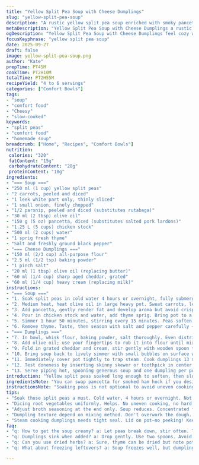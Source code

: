 ```yaml
---
title: "Yellow Split Pea Soup with Cheese Dumplings"
slug: "yellow-split-pea-soup"
description: "A rustic yellow split pea soup enriched with smoky pancetta and root vegetables, slow-simmered until hearty and creamy. Topped with tender cheese dumplings studded with sharp aged cheddar. The recipe swaps rutabaga for parsnip, lardons for diced pancetta for a subtler, cleaner pork flavor. The dumplings swap butter for olive oil and milk for cream, lending silkier texture. Simmering times adjusted slightly. Dicing the veggies uniformly ensures even cooking. Dumplings dropped gently, cooked until set with slight crumble on a tester. Small practical tips help troubleshoot and get consistent results."
metaDescription: "Yellow Split Pea Soup with Cheese Dumplings a rustic dish with smoky pancetta, creamy texture, hearty and warming for chilly days"
ogDescription: "Yellow Split Pea Soup with Cheese Dumplings feel cozy with smoky pancetta and cheesy dumplings, perfect for comforting dinners"
focusKeyphrase: "yellow split pea soup"
date: 2025-09-27
draft: false
image: yellow-split-pea-soup.png
author: "Kate"
prepTime: PT45M
cookTime: PT2H10M
totalTime: PT2H55M
recipeYield: "4 to 6 servings"
categories: ["Comfort Bowls"]
tags:
- "soup"
- "comfort food"
- "Cheesy"
- "slow-cooked"
keywords:
- "split peas"
- "comfort food"
- "homemade soup"
breadcrumb: ["Home", "Recipes", "Comfort Bowls"]
nutrition: 
 calories: "320"
 fatContent: "15g"
 carbohydrateContent: "28g"
 proteinContent: "18g"
ingredients:
- "=== Soup ==="
- "250 ml (1 cup) yellow split peas"
- "2 carrots, peeled and diced"
- "1 leek white part only, thinly sliced"
- "1 small onion, finely chopped"
- "1/2 parsnip, peeled and diced (substitutes rutabaga)"
- "30 ml (2 tbsp) olive oil"
- "150 g (5 oz) pancetta, diced (substitutes salted pork lardons)"
- "1.25 L (5 cups) chicken stock"
- "500 ml (2 cups) water"
- "1 sprig fresh thyme"
- "Salt and freshly ground black pepper"
- "=== Cheese Dumplings ==="
- "150 ml (2/3 cup) all-purpose flour"
- "2.5 ml (1/2 tsp) baking powder"
- "1 pinch salt"
- "20 ml (1 tbsp) olive oil (replacing butter)"
- "60 ml (1/4 cup) sharp aged cheddar, grated"
- "60 ml (1/4 cup) heavy cream (replacing milk)"
instructions:
- "=== Soup ==="
- "1. Soak split peas in cold water 4 hours or overnight, fully submerged. If water evaporates, top up to keep peas covered. Rinse well; drain."
- "2. Medium heat, heat olive oil in large heavy pot. Sweat carrots, leek, onion, parsnip about 6 minutes or until vegetables soften but don’t brown. Soft ‘sizzle’ sound. No color. Stir frequently."
- "3. Add pancetta, gently render fat and develop aroma but avoid crisping. The smell should be mild pork, not smoky burnt. Toss in peas, stir to coat in fat."
- "4. Pour in chicken stock and water, add thyme sprig. Bring pot to a rolling boil; big bubbling, steam rising like fog. Then reduce to a bare simmer. Cover loosely."
- "5. Simmer 1 hour 50 minutes, stirring every 15 minutes. Peas soften, start breaking apart, soup thickens — no longer watery but velvety. Peas should give a bit when pressed gently between fingers, not chalky or grainy."
- "6. Remove thyme. Taste, then season with salt and pepper carefully — broth concentrates as it reduces."
- "=== Dumplings ==="
- "7. In bowl, whisk flour, baking powder, salt thoroughly. Even distribution of baking powder avoids uneven rising."
- "8. Add olive oil; use your fingertips to rub it into flour until mixture forms coarse crumbs, pea-sized lumps. Do not overwork or dough gets tough. Butter would have added richness, but olive oil keeps dumplings light."
- "9. Fold in grated cheddar and cream, stir gently with wooden spoon to homogenous sticky dough. Avoid overmixing; strings of gluten develop and toughen final texture."
- "10. Bring soup back to lively simmer with small bubbles on surface while adding dumplings. Using two spoons, drop four equal sized dollops into soup spaced apart to avoid them knitting together."
- "11. Immediately cover pot tightly to trap steam. Cook dumplings 13 minutes with no peeking; going by time misses texture, better judge by tester."
- "12. Test doneness by inserting skinny skewer or toothpick in center of dumpling. Pull out — residual crumbs or bits sticking to skewer mean supple but cooked dumpling. If skewer emerges clean, dumplings are dry or overcooked."
- "13. Serve piping hot, spooning generous soup and one dumpling per portion. Dumplings absorb some broth, slightly dense but tender, not gummy or pastey."
introduction: "Yellow split peas soaked long enough to soften, then slow-cooked with parsnip instead of rutabaga — less bitter, deeper sweetness. Pancetta swaps salted pork lardons; cleaner fat, less salt in broth. Vegetables sweat gently before liquid to coax out aroma without browning. Soup thickens as peas burst, releasing creamy starch. Dumplings get olive oil in lieu of butter for a leaner texture, cream instead of milk for richness hidden under cheese sharpness. Timing slightly tweaked. Pressure cooker would shorten soak, but careful with handling dumplings when adding to avoid sinking or merging. Small tweaks create subtle textural differences hard to replicate but worth the extra care."
ingredientsNote: "You can swap pancetta for smoked ham hock if you desire extra smoky depth; just remove bones before serving. Parsnip is less typical than rutabaga but mellower and less fibrous, which means soup texture stays silkier, though rutabaga adds earthiness if preferred. Olive oil makes dumplings lighter, but butter works too if you want richer final flavor and more tender crumb. Heavy cream can be replaced with full-fat milk, but dumplings will be slightly less tender and rich. Baking powder gives lift but don’t forget the salt or dumplings turn bland. Soak those peas well — skipping this causes long cook times and grainy textures. No soaking? Boil peas 10 minutes, drain, then continue to simmer with broth, but soup will lose some creaminess."
instructionsNote: "Soaking peas is not optional to avoid uneven cooking and grit; keep water cold and cover so they don’t ferment or develop bad odors. When sweating vegetables, low heat prevents caramelization which would change flavor profile — subtle flavor layering here. Watch that pancetta renders fat gently; too hot and it crisps and darkens, losing softness. Soup needs occasional stirring, peeking too often plunges temperature, slows cooking. Dumplings must be dropped carefully — use spoons to portion and drop from low height. Cover pot to steam cook dumplings; no steam means tough or dry dumplings. Watch testing: crumbly but moist means done; squeaky clean skewer means overcooked or running dry. Adjust salt after simmer because broth reduces. Leftover soup thickens further when cooled — add water before reheating. Refrigerate dumplings separately if possible or reheat soup carefully to avoid soggy dough balls."
tips:
- "Soak those split peas a must. Cold water, 4 hours or overnight. Not just for texture but also for even cooking. Water should always cover peas completely."
- "Dicing root vegetables uniformly. Helps. No uneven cooking, no hard bits in soup. Maintain that tender texture. Even sizes—everything cooks at same rate."
- "Adjust broth seasoning at the end only. Soup reduces. Concentrated flavors. Don't overdo the salt earlier. Can always add more, but it's hard to fix oversalted soup."
- "Dumpling texture depend on mixing method. Don't overwork the dough. Coarse crumbs are good. Too mixed makes them tough. Olive oil lightens, but don’t forget salt."
- "Steam cooking dumplings needs tight seal. Lid on pot—no peeking! Keep steam inside for gentle cooking. Tough dumplings come from losing steam. Trust the timer."
faq:
- "q: How to get the soup creamy? a: Let peas break down, stir often. Thickens naturally. No need for extra thickeners here; just ensure even simmering."
- "q: Dumplings sink when added? a: Drop gently. Use two spoons. Avoid splashing. Space apart in soup. No clustering or they merge and become soggy."
- "q: Can you use dried herbs? a: Sure, thyme can be dried but note potency. Use less. Fresh adds aroma. Better than old herbs that lose flavor."
- "q: What about freezing leftovers? a: Soup freezes well, but dumplings don't. Freeze soup solidly in portions. Separate dumplings, reheat soup without mushy texture."

---
```

